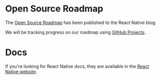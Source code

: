 # Open Source Roadmap

The [Open Source Roadmap](http://facebook.github.io/react-native/blog/2018/11/01/oss-roadmap) has been published to the React Native blog.

We will be tracking progress on our roadmap using [GitHub Projects](https://github.com/facebook/react-native/projects).

# Docs

If you're looking for React Native docs, they are available in the [React Native website](https://facebook.github.io/react-native).
